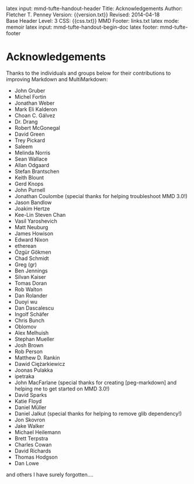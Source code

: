latex input:	mmd-tufte-handout-header
Title:	Acknowledgements
Author:	Fletcher T. Penney
Version:	{{version.txt}}
Revised:	2014-04-18  
Base Header Level:	3
CSS:	{{css.txt}}
MMD Footer:	links.txt
latex mode:	memoir
latex input:	mmd-tufte-handout-begin-doc
latex footer:	mmd-tufte-footer


# Acknowledgements #

Thanks to the individuals and groups below for their contributions to 
improving Markdown and MultiMarkdown:

*	John Gruber
*	Michel Fortin
*	Jonathan Weber
*	Mark Eli Kalderon
*	Choan C. Gálvez
*	Dr. Drang
*	Robert McGonegal
*	David Green
*	Trey Pickard
*	Saleem
*	Melinda Norris
*	Sean Wallace
*	Allan Odgaard
*	Stefan Brantschen
*	Keith Blount
*	Gerd Knops
*	John Purnell
*	Jonathan Coulombe (special thanks for helping troubleshoot MMD 3.0!)
*	Jason Bandlow
*	Joakim Hertze
*	Kee-Lin Steven Chan
*	Vasil Yaroshevich
*	Matt Neuburg
*	James Howison
*	Edward Nixon
*	etherean
*	Özgür Gökmen
*	Chad Schmidt
*	Greg (gr)
*	Ben Jennings
*	Silvan Kaiser
*	Tomas Doran
*	Rob Walton
*	Dan Rolander
*	Duoyi wu
*	Dan Dascalescu
*	Ingolf Schäfer
*	Chris Bunch
*	Oblomov
*	Alex Melhuish
*	Stephan Mueller
*	Josh Brown
*	Rob Person
*	Matthew D. Rankin
*	Dawid Ciężarkiewicz
*	Joonas Pulakka
*	ipetraka
*	John MacFarlane (special thanks for creating 
	[peg-markdown] and helping me to get started on MMD 3.0!)
*	David Sparks
*	Katie Floyd
*	Daniel Müller
*	Daniel Jalkut (special thanks for helping to remove glib dependency!)
*	Jon Skovron
*	Jake Walker
*	Michael Heilemann
*	Brett Terpstra
*	Charles Cowan
*	David Richards
*	Thomas Hodgson
*	Dan Lowe

and others I have surely forgotten....
